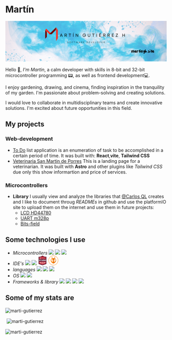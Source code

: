 # Martín

![banner de martin](/assets/banner.png)

Hello 👋, *I'm Martin*, a calm developer with skills in 8-bit and 32-bit microcontroller programming 📟, as well as frontend development💻.

I enjoy gardening, drawing, and cinema, finding inspiration in the tranquility of my garden. I'm passionate about problem-solving and creating solutions.

I would love to collaborate in multidisciplinary teams and create innovative solutions. I'm excited about future opportunities in this field.

## **My projects**

### Web-development

- [To Do](https://github.com/marti-gutierrez/toDoList-React) list application is an enumeration of task to be accomplished in a certain period of time. It was built with: **React**,**vite**, **Tailwind CSS**
- [Veterinaria San Martin de Porres](https://sanmartin.lat) This is a landing page for a veterinarian. It was built with **Astro** and other plugins like *Tailwind CSS* due only this show informartion and price of services.

### Microcontrollers

- **Library** I usually view and analyze the libraries that [@Carlos QL](https://www.youtube.com/@CarlosQL) creates and I like to document throug *READMEs* in github and use the platformIO site to upload them on the internet and use them in future projects:
  - [LCD HD44780](https://github.com/marti-gutierrez/LCD-avrgcc)
  - [UART m328p](https://github.com/marti-gutierrez/lib_uart-avr)
  - [Bits-field](https://github.com/marti-gutierrez/Bits-Field-para-Atmega358p-avrgcc)

## Some technologies I use

<ul>
  <li><em>Microcontrollers</em>
    <img src="https://img.shields.io/badge/AVR_8--bits-Microchip-blue">
    <img src="https://img.shields.io/badge/Esp32-E7352C?style=for-the-badge&logo=espressif&logoColor=white">
    <img src="https://img.shields.io/badge/STM32--F4-03234B?style=for-the-badge&logo=stmicroelectronics&logoColor=white">
  </li>
  <li><em>IDE's</em>
    <img src="https://img.shields.io/badge/VSCode-0078D4?style=for-the-badge&logo=visual%20studio%20code&logoColor=white">
    <img src="https://img.shields.io/badge/NeoVim-%2357A143.svg?&style=for-the-badge&logo=neovim&logoColor=white">
    <img src="./assets/studio.png" height="30">
    <img src="./assets/platformio.svg" height="30">
  </li>
  <li><em>languages</em>
    <img src="https://img.shields.io/badge/C-00599C?style=for-the-badge&logo=c&logoColor=white">
    <img src="https://img.shields.io/badge/rust-%23000000.svg?style=for-the-badge&logo=rust&logoColor=white">
    <img src="https://img.shields.io/badge/JavaScript-323330?style=for-the-badge&logo=javascript&logoColor=F7DF1E">
  </li>
  <li><em>OS</em>
    <img src="https://img.shields.io/badge/Ubuntu-E95420?style=for-the-badge&logo=ubuntu&logoColor=white">
    <img src="https://img.shields.io/badge/Windows-0078D6?style=for-the-badge&logo=windows&logoColor=white">
  </li>
  <li><em>Frameworks & library</em>
    <img src="https://img.shields.io/badge/Node.js-339933?style=for-the-badge&logo=nodedotjs&logoColor=white">
    <img src="https://img.shields.io/badge/React-20232A?style=for-the-badge&logo=react&logoColor=61DAFB">
    <img src="https://img.shields.io/badge/Tailwind_CSS-38B2AC?style=for-the-badge&logo=tailwind-css&logoColor=white">
    <img src="https://img.shields.io/badge/Vite-B73BFE?style=for-the-badge&logo=vite&logoColor=FFD62E">
  </li>
</ul>

## Some of my stats are

<p><img align="center" src="https://github-readme-stats.vercel.app/api/top-langs?username=marti-gutierrez&show_icons=true&locale=en&layout=compact" alt="marti-gutierrez" /></p>

<p>&nbsp;<img align="center" src="https://github-readme-stats.vercel.app/api?username=marti-gutierrez&show_icons=true&locale=en" alt="marti-gutierrez" /></p>

<p><img align="center" src="https://github-readme-streak-stats.herokuapp.com/?user=marti-gutierrez&" alt="marti-gutierrez" /></p>
